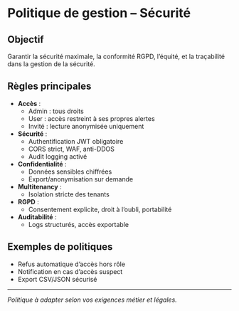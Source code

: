 # Politique de gestion – Sécurité

## Objectif
Garantir la sécurité maximale, la conformité RGPD, l’équité, et la traçabilité dans la gestion de la sécurité.

## Règles principales
- **Accès** :
  - Admin : tous droits
  - User : accès restreint à ses propres alertes
  - Invité : lecture anonymisée uniquement
- **Sécurité** :
  - Authentification JWT obligatoire
  - CORS strict, WAF, anti-DDOS
  - Audit logging activé
- **Confidentialité** :
  - Données sensibles chiffrées
  - Export/anonymisation sur demande
- **Multitenancy** :
  - Isolation stricte des tenants
- **RGPD** :
  - Consentement explicite, droit à l’oubli, portabilité
- **Auditabilité** :
  - Logs structurés, accès exportable

## Exemples de politiques
- Refus automatique d’accès hors rôle
- Notification en cas d’accès suspect
- Export CSV/JSON sécurisé

---
*Politique à adapter selon vos exigences métier et légales.*

